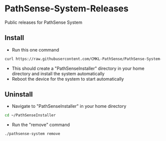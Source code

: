 # PathSense-System-Releases
Public releases for PathSense System

## Install
- Run this one command
```sh
curl https://raw.githubusercontent.com/CMKL-PathSense/PathSense-System-Releases/refs/heads/main/install.sh | sh
```
- This should create a "PathSenseInstaller" directory in your home directory and install the system automatically
- Reboot the device for the system to start automatically

## Uninstall
- Navigate to "PathSenseInstaller" in your home directory
```sh
cd ~/PathSenseInstaller
```
- Run the "remove" command
```sh
./pathsense-system remove
```
